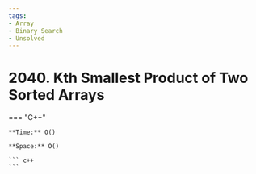 ```yaml
---
tags:
- Array
- Binary Search
- Unsolved
---
```



# 2040. Kth Smallest Product of Two Sorted Arrays

=== "C++"

    **Time:** O()

    **Space:** O()

    ``` c++
    ```